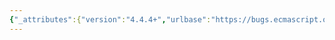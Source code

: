 ```yaml
---
{"_attributes":{"version":"4.4.4+","urlbase":"https://bugs.ecmascript.org/","maintainer":"dherman@mozilla.com"},"bug":{"bug_id":3246,"creation_ts":"2014-09-22 08:45:00 -0700","short_desc":"super.x = value should throw if super.x is not a setter","delta_ts":"2015-07-10 08:34:18 -0700","product":"Draft for 6th Edition","component":"technical issue","version":"Rev 27: August 24, 2014 Draft","rep_platform":"All","op_sys":"All","bug_status":"RESOLVED","resolution":"INVALID","priority":"Normal","bug_severity":"major","everconfirmed":true,"reporter":{"uid":"arv","name":"Erik Arvidsson"},"assigned_to":{"uid":"allen","name":"Allen Wirfs-Brock"},"cc":["dslomov","erik.arvidsson"],"long_desc":[{"commentid":10239,"comment_count":0,"who":{"uid":"arv","name":"Erik Arvidsson"},"bug_when":"2014-09-22 08:45:13 -0700","thetext":"super.x = value should throw if super.x is not a setter\n\nIf it doesn't we get into the strange case where we end up changing a data property on the prototype chain which might be shadowed by an instance property.\n\nclass A {}\nA.prototype.x = 5; // data property on a prototype\n\nclass B extends A {\n  m() {\n    print(super.x);  // 5\n    super.x = 10;  // data properties are not inherited, \n                   // hence x is installed on a receiver\n    print(super.x); // 5\n    print(this.x);  // 10\n  }\n}"},{"commentid":10240,"comment_count":1,"who":{"uid":"allen","name":"Allen Wirfs-Brock"},"bug_when":"2014-09-22 10:58:01 -0700","thetext":"I'm not looking at the spec. right now but this doesn't sound correct.  The [[Put]] receiver parameter should cause a data property to be set on the this object"},{"commentid":10241,"comment_count":2,"who":{"uid":"arv","name":"Erik Arvidsson"},"bug_when":"2014-09-22 11:21:15 -0700","thetext":"I think you are right.\n\nhttps://people.mozilla.org/~jorendorff/es6-draft.html#sec-putvalue\n\nhttps://people.mozilla.org/~jorendorff/es6-draft.html#sec-ordinary-object-internal-methods-and-internal-slots-set-p-v-receiver\n\nsuper.x = 5 ends up calling [[HomeObject]].__proto__.[[Set]]('x', 5, this) which ends up setting 'x' on this (the receiver)"},{"commentid":10242,"comment_count":3,"who":{"uid":"dslomov","name":"Dmitry Lomov"},"bug_when":"2014-09-22 17:58:36 -0700","thetext":"Wait I do not understand.\n\nWhat this bug says is that precisely this semantics (super.x = 5 causing data property to be set on the receiver) is confusing and wrong. Yes according to the spec 'super.x = 5'  ends up like 'this.x = 5', and this causes weird results here:\n\nclass A {}\nA.prototype.x = 5; // data property on a prototype\n\nclass B extends A {\n  m() {\n    print(super.x);  // 5\n    super.x = 10;  // data properties are not inherited, \n                   // hence x is installed on a receiver\n    print(super.x); // 5\n    print(this.x);  // 10\n  }\n}\n\nyou assign to super.x, but when you read from super.x, you get a different value - confusing. \n\nIt gets worse: \nclass B {\n   method() { super.x = 10; }\n   get x() { return 15; }\n}\n\nlet b = new B();\nb.x; // 15;\nb.x = 5; // strict mode exception\nb.method(); \nb.x; // 10;\nb.x = 5; // ok\nb.x; // 5\n\nSuddenly you can override a getter unintentionally.\n\nMy suggestion would be to disallow 'super.x = ..' and 'super.x' if x is not an accessor property.\n\nOr maybe I am missing something here?"}]}}
---
```

